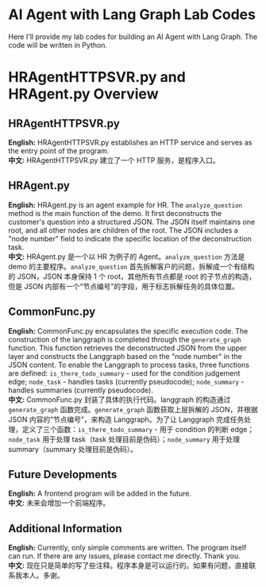 # AI Agent with Lang Graph Lab Codes  
  
Here I'll provide my lab codes for building an AI Agent with Lang Graph. The code will be written in Python.  

# HRAgentHTTPSVR.py and HRAgent.py Overview  
  
## HRAgentHTTPSVR.py  
**English:** HRAgentHTTPSVR.py establishes an HTTP service and serves as the entry point of the program.    
**中文:** HRAgentHTTPSVR.py 建立了一个 HTTP 服务，是程序入口。  
  
## HRAgent.py  
**English:** HRAgent.py is an agent example for HR. The `analyze_question` method is the main function of the demo. It first deconstructs the customer's question into a structured JSON. The JSON itself maintains one root, and all other nodes are children of the root. The JSON includes a "node number" field to indicate the specific location of the deconstruction task.    
**中文:** HRAgent.py 是一个以 HR 为例子的 Agent。`analyze_question` 方法是 demo 的主要程序。`analyze_question` 首先拆解客户的问题，拆解成一个有结构的 JSON，JSON 本身保持 1 个 root，其他所有节点都是 root 的子节点的构造，但是 JSON 内部有一个“节点编号”的字段，用于标志拆解任务的具体位置。  
  
## CommonFunc.py  
**English:** CommonFunc.py encapsulates the specific execution code. The construction of the langgraph is completed through the `generate_graph` function. This function retrieves the deconstructed JSON from the upper layer and constructs the Langgraph based on the "node number" in the JSON content. To enable the Langgraph to process tasks, three functions are defined: `is_there_todo_summary` - used for the condition judgement edge; `node_task` - handles tasks (currently pseudocode); `node_summary` - handles summaries (currently pseudocode).    
**中文:** CommonFunc.py 封装了具体的执行代码。langgraph 的构造通过 `generate_graph` 函数完成。`generate_graph` 函数获取上层拆解的 JSON，并根据 JSON 内容的“节点编号”，来构造 Langgraph。为了让 Langgraph 完成任务处理，定义了三个函数：`is_there_todo_summary` - 用于 condition 的判断 edge；`node_task` 用于处理 task（task 处理目前是伪码）；`node_summary` 用于处理 summary（summary 处理目前是伪码）。  
  
## Future Developments  
**English:** A frontend program will be added in the future.    
**中文:** 未来会增加一个前端程序。  
  
## Additional Information  
**English:** Currently, only simple comments are written. The program itself can run. If there are any issues, please contact me directly. Thank you.    
**中文:** 现在只是简单的写了些注释。程序本身是可以运行的。如果有问题，直接联系我本人。多谢。  

